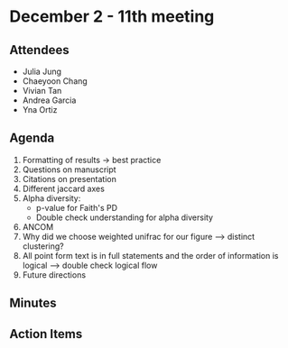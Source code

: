 # December 2 - 11th meeting

## Attendees
- Julia Jung
- Chaeyoon Chang
- Vivian Tan
- Andrea Garcia
- Yna Ortiz

## Agenda
1) Formatting of results → best practice
2) Questions on manuscript
3) Citations on presentation
4) Different jaccard axes 
5) Alpha diversity:
   - p-value for Faith's PD
   - Double check understanding for alpha diversity
7) ANCOM
8) Why did we choose weighted unifrac for our figure --> distinct clustering?
9) All point form text is in full statements and the order of information is logical --> double check logical flow
10) Future directions


## Minutes

## Action Items
